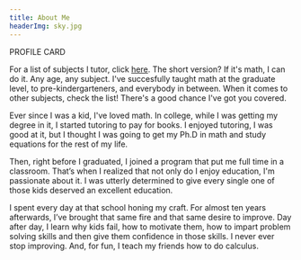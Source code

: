 ```yaml
---
title: About Me
headerImg: sky.jpg
---
```

PROFILE CARD
 
For a list of subjects I tutor, click [here](subjects.html). The short version? If it's math, I can do it. Any age, any subject. I've succesfully taught math at the graduate level, to pre-kindergarteners, and everybody in between. When it comes to other subjects, check the list! There's a good chance I've got you covered. 

Ever since I was a kid, I've loved math. In college, while I was getting my degree in it, I started tutoring to pay for books. I enjoyed tutoring, I was good at it, but I thought I was going to get my Ph.D in math and study equations for the rest of my life. 

Then, right before I graduated, I joined a program that put me full time in a classroom.  That’s when I realized that not only do I enjoy education, I'm passionate about it.  I was utterly determined to give every single one of those kids deserved an excellent education. 

I spent every day at that school honing my craft.  For almost ten years afterwards, I’ve brought that same fire and that same desire to improve. Day after day, I learn why kids fail, how to motivate them, how to impart problem solving skills and then give them confidence in those skills.  I never ever stop improving.  And, for fun, I teach my friends how to do calculus. 
